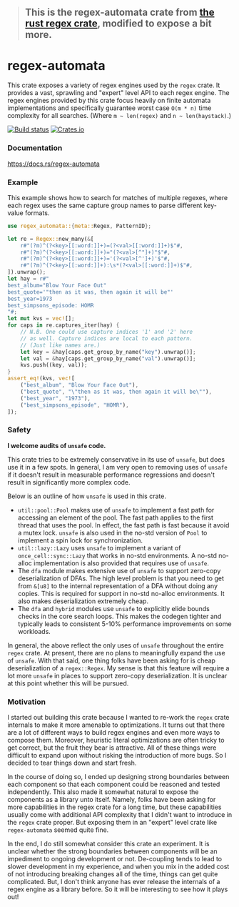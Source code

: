 > ## This is the regex-automata crate from [the rust regex crate](https://github.com/rust-lang/regex/actions), modified to expose a bit more.
regex-automata
==============
This crate exposes a variety of regex engines used by the `regex` crate.
It provides a vast, sprawling and "expert" level API to each regex engine.
The regex engines provided by this crate focus heavily on finite automata
implementations and specifically guarantee worst case `O(m * n)` time
complexity for all searches. (Where `m ~ len(regex)` and `n ~ len(haystack)`.)

[![Build status](https://github.com/rust-lang/regex/workflows/ci/badge.svg)](https://github.com/rust-lang/regex/actions)
[![Crates.io](https://img.shields.io/crates/v/regex-automata.svg)](https://crates.io/crates/regex-automata)


### Documentation

https://docs.rs/regex-automata


### Example

This example shows how to search for matches of multiple regexes, where each
regex uses the same capture group names to parse different key-value formats.

```rust
use regex_automata::{meta::Regex, PatternID};

let re = Regex::new_many(&[
    r#"(?m)^(?<key>[[:word:]]+)=(?<val>[[:word:]]+)$"#,
    r#"(?m)^(?<key>[[:word:]]+)="(?<val>[^"]+)"$"#,
    r#"(?m)^(?<key>[[:word:]]+)='(?<val>[^']+)'$"#,
    r#"(?m)^(?<key>[[:word:]]+):\s*(?<val>[[:word:]]+)$"#,
]).unwrap();
let hay = r#"
best_album="Blow Your Face Out"
best_quote='"then as it was, then again it will be"'
best_year=1973
best_simpsons_episode: HOMR
"#;
let mut kvs = vec![];
for caps in re.captures_iter(hay) {
    // N.B. One could use capture indices '1' and '2' here
    // as well. Capture indices are local to each pattern.
    // (Just like names are.)
    let key = &hay[caps.get_group_by_name("key").unwrap()];
    let val = &hay[caps.get_group_by_name("val").unwrap()];
    kvs.push((key, val));
}
assert_eq!(kvs, vec![
    ("best_album", "Blow Your Face Out"),
    ("best_quote", "\"then as it was, then again it will be\""),
    ("best_year", "1973"),
    ("best_simpsons_episode", "HOMR"),
]);
```


### Safety

**I welcome audits of `unsafe` code.**

This crate tries to be extremely conservative in its use of `unsafe`, but does
use it in a few spots. In general, I am very open to removing uses of `unsafe`
if it doesn't result in measurable performance regressions and doesn't result
in significantly more complex code.

Below is an outline of how `unsafe` is used in this crate.

* `util::pool::Pool` makes use of `unsafe` to implement a fast path for
accessing an element of the pool. The fast path applies to the first thread
that uses the pool. In effect, the fast path is fast because it avoid a mutex
lock. `unsafe` is also used in the no-std version of `Pool` to implement a spin
lock for synchronization.
* `util::lazy::Lazy` uses `unsafe` to implement a variant of
`once_cell::sync::Lazy` that works in no-std environments. A no-std no-alloc
implementation is also provided that requires use of `unsafe`.
* The `dfa` module makes extensive use of `unsafe` to support zero-copy
deserialization of DFAs. The high level problem is that you need to get from
`&[u8]` to the internal representation of a DFA without doing any copies.
This is required for support in no-std no-alloc environments. It also makes
deserialization extremely cheap.
* The `dfa` and `hybrid` modules use `unsafe` to explicitly elide bounds checks
in the core search loops. This makes the codegen tighter and typically leads to
consistent 5-10% performance improvements on some workloads.

In general, the above reflect the only uses of `unsafe` throughout the entire
`regex` crate. At present, there are no plans to meaningfully expand the use
of `unsafe`. With that said, one thing folks have been asking for is cheap
deserialization of a `regex::Regex`. My sense is that this feature will require
a lot more `unsafe` in places to support zero-copy deserialization. It is
unclear at this point whether this will be pursued.


### Motivation

I started out building this crate because I wanted to re-work the `regex`
crate internals to make it more amenable to optimizations. It turns out that
there are a lot of different ways to build regex engines and even more ways to
compose them. Moreover, heuristic literal optimizations are often tricky to
get correct, but the fruit they bear is attractive. All of these things were
difficult to expand upon without risking the introduction of more bugs. So I
decided to tear things down and start fresh.

In the course of doing so, I ended up designing strong boundaries between each
component so that each component could be reasoned and tested independently.
This also made it somewhat natural to expose the components as a library unto
itself. Namely, folks have been asking for more capabilities in the regex
crate for a long time, but these capabilities usually come with additional API
complexity that I didn't want to introduce in the `regex` crate proper. But
exposing them in an "expert" level crate like `regex-automata` seemed quite
fine.

In the end, I do still somewhat consider this crate an experiment. It is
unclear whether the strong boundaries between components will be an impediment
to ongoing development or not. De-coupling tends to lead to slower development
in my experience, and when you mix in the added cost of not introducing
breaking changes all of the time, things can get quite complicated. But, I
don't think anyone has ever release the internals of a regex engine as a
library before. So it will be interesting to see how it plays out!
